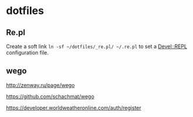 dotfiles
========

Re.pl
-----
Create a soft link 
`ln -sf ~/dotfiles/_re.pl/ ~/.re.pl`
to set a [Devel::REPL](https://metacpan.org/pod/Devel::REPL) configuration file.

wego
----
http://zenway.ru/page/wego

https://github.com/schachmat/wego

https://developer.worldweatheronline.com/auth/register

[//]: # (API code: 30b9ef647c03072d01f3cbc0347d8)
